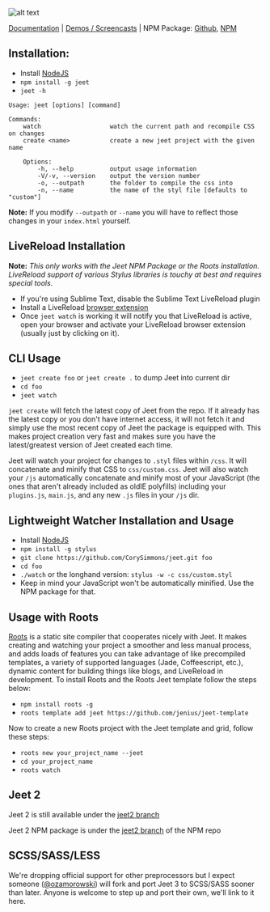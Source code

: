 ![alt text](https://raw.github.com/CorySimmons/jeetframework.com/master/img/jeet_logo_sm.png "Jeet CSS Framework")

[Documentation](http://jeetframework.com) | [Demos / Screencasts](http://jeetframework.com/demos) | NPM Package: [Github](https://github.com/CorySimmons/jeet-npm), [NPM](https://npmjs.org/package/jeet)

Installation:
---

- Install [NodeJS](http://nodejs.org)
- `npm install -g jeet`
- `jeet -h`

```
Usage: jeet [options] [command]

Commands:
    watch                   watch the current path and recompile CSS on changes
    create <name>           create a new jeet project with the given name

    Options:
        -h, --help          output usage information
        -V/-v, --version    output the version number
        -o, --outpath       the folder to compile the css into
        -n, --name          the name of the styl file [defaults to "custom"]
```

**Note:** If you modify `--outpath` or `--name` you will have to reflect those changes in your `index.html` yourself.

LiveReload Installation
---

**Note:** *This only works with the Jeet NPM Package or the Roots installation. LiveReload support of various Stylus libraries is touchy at best and requires special tools.*

- If you're using Sublime Text, disable the Sublime Text LiveReload plugin
- Install a LiveReload [browser extension](http://feedback.livereload.com/knowledgebase/articles/86242-how-do-i-install-and-use-the-browser-extensions-)
- Once `jeet watch` is working it will notify you that LiveReload is active, open your browser and activate your LiveReload browser extension (usually just by clicking on it).

CLI Usage
---

- `jeet create foo` or `jeet create .` to dump Jeet into current dir
- `cd foo`
- `jeet watch`

`jeet create` will fetch the latest copy of Jeet from the repo. If it already has the latest copy or you don't have internet access, it will not fetch it and simply use the most recent copy of Jeet the package is equipped with. This makes project creation very fast and makes sure you have the latest/greatest version of Jeet created each time.

Jeet will watch your project for changes to `.styl` files within `/css`. It will concatenate and minify that CSS to `css/custom.css`. Jeet will also watch your `/js` automatically concatenate and minify most of your JavaScript (the ones that aren't already included as oldIE polyfills) including your `plugins.js`, `main.js`, and any new `.js` files in your `/js` dir.

Lightweight Watcher Installation and Usage
---

- Install [NodeJS](http://nodejs.org)
- `npm install -g stylus`
- `git clone https://github.com/CorySimmons/jeet.git foo`
- `cd foo`
- `./watch` or the longhand version: `stylus -w -c css/custom.styl`
- Keep in mind your JavaScript won't be automatically minified. Use the NPM package for that.

Usage with Roots
---

[Roots](http://roots.cx) is a static site compiler that cooperates nicely with Jeet. It makes creating and watching your project a smoother and less manual process, and adds loads of features you can take advantage of like precompiled templates, a variety of supported languages (Jade, Coffeescript, etc.), dynamic content for building things like blogs, and LiveReload in development. To install Roots and the Roots Jeet template follow the steps below:

- `npm install roots -g`
- `roots template add jeet https://github.com/jenius/jeet-template`

Now to create a new Roots project with the Jeet template and grid, follow these steps:

- `roots new your_project_name --jeet`
- `cd your_project_name`
- `roots watch`

Jeet 2
---

Jeet 2 is still available under the [jeet2 branch](https://github.com/CorySimmons/jeet/tree/jeet2)

Jeet 2 NPM package is under the [jeet2 branch](https://github.com/CorySimmons/jeet-npm/tree/jeet2) of the NPM repo

SCSS/SASS/LESS
---

We're dropping official support for other preprocessors but I expect someone ([@ozamorowski](https://github.com/ozamorowski)) will fork and port Jeet 3 to SCSS/SASS sooner than later. Anyone is welcome to step up and port their own, we'll link to it here.